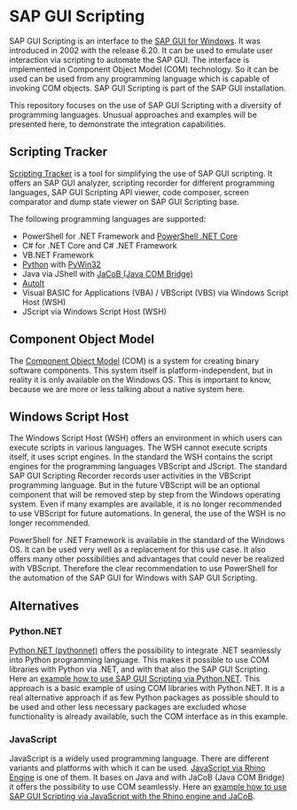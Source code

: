 # SAP GUI Scripting

SAP GUI Scripting is an interface to the [SAP GUI for Windows](https://help.sap.com/docs/sap_gui_for_windows). It was introduced in 2002 with the release 6.20. It can be used to emulate user interaction via scripting to automate the SAP GUI. The interface is implemented in Component Object Model (COM) technology. So it can be used can be used from any programming language which is capable of invoking COM objects. SAP GUI Scripting is part of the SAP GUI installation.

This repository focuses on the use of SAP GUI Scripting with a diversity of programming languages. Unusual approaches and examples will be presented here, to demonstrate the integration capabilities.

## Scripting Tracker

[Scripting Tracker](https://tracker.stschnell.de/) is a tool for simplifying the use of SAP GUI scripting. It offers an SAP GUI analyzer, scripting recorder for different programming languages, SAP GUI Scripting API viewer, code composer, screen comparator and dump state viewer on SAP GUI Scripting base.

The following programming languages are supported:
- PowerShell for .NET Framework and [PowerShell .NET Core](https://github.com/PowerShell/PowerShell)
- C# for .NET Core and C# .NET Framework
- VB.NET Framework
- [Python](https://www.python.org/) with [PyWin32](https://pypi.org/project/pywin32/)
- Java via JShell with [JaCoB (Java COM Bridge)](https://github.com/freemansoft/jacob-project)
- [AutoIt](https://www.autoitscript.com/)
- Visual BASIC for Applications (VBA) / VBScript (VBS) via Windows Script Host (WSH)
- JScript via Windows Script Host (WSH)

## Component Object Model

The [Component Object Model](https://learn.microsoft.com/en-us/windows/win32/com/component-object-model--com--portal) (COM) is a system for creating binary software components. This system itself is platform-independent, but in reality it is only available on the Windows OS. This is important to know, because we are more or less talking about a native system here.

## Windows Script Host

The Windows Script Host (WSH) offers an environment in which users can execute scripts in various languages. The WSH cannot execute scripts itself, it uses script engines. In the standard the WSH contains the script engines for the programming languages VBScript and JScript. The standard SAP GUI Scripting Recorder records user activities in the VBScript programming language. But in the future VBScript will be an optional component that will be removed step by step from the Windows operating system. Even if many examples are available, it is no longer recommended to use VBScript for future automations. In general, the use of the WSH is no longer recommended.

PowerShell for .NET Framework is available in the standard of the Windows OS. It can be used very well as a replacement for this use case. It also offers many other possibilities and advantages that could never be realized with VBScript. Therefore the clear recommendation to use PowerShell for the automation of the SAP GUI for Windows with SAP GUI Scripting.

## Alternatives

### Python.NET

[Python.NET (pythonnet)](https://pypi.org/project/pythonnet/) offers the possibility to integrate .NET seamlessly into Python programming language. This makes it possible to use COM libraries with Python via .NET, and with that also the SAP GUI Scripting. Here an [example how to use SAP GUI Scripting via Python.NET](https://github.com/StSchnell/SAP-GUI-Scripting/blob/main/sapGuiScripting.py). This approach is a basic example of using COM libraries with Python.NET. It is a real alternative approach if as few Python packages as possible should to be used and other less necessary packages are excluded whose functionality is already available, such the COM interface as in this example.

### JavaScript

JavaScript is a widely used programming language. There are different variants and platforms with which it can be used. [JavaScript via Rhino Engine](https://github.com/mozilla/rhino) is one of them. It bases on Java and with JaCoB (Java COM Bridge) it offers the possibility to use COM seamlessly. Here an [example how to use SAP GUI Scripting via JavaScript with the Rhino engine and JaCoB](https://github.com/StSchnell/SAP-GUI-Scripting/blob/main/sapGuiScripting.js).
